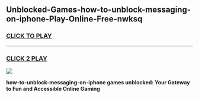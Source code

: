 
## Unblocked-Games-how-to-unblock-messaging-on-iphone-Play-Online-Free-nwksq
<h3>
<a href="https://premium76.site?title=how-to-unblock-messaging-on-iphone&ref=26A">CLICK TO PLAY</a></h3>
<hr>

<h3>
<a href="https://premium76.site?title=how-to-unblock-messaging-on-iphone&ref=26A">CLICK 2 PLAY</a>
  
</h3>

<a href="https://premium76.site?title=how-to-unblock-messaging-on-iphone&ref=26A"><img src="https://clearcache.store/games.png"></a>


**how-to-unblock-messaging-on-iphone games unblocked: Your Gateway to Fun and Accessible Online Gaming**
